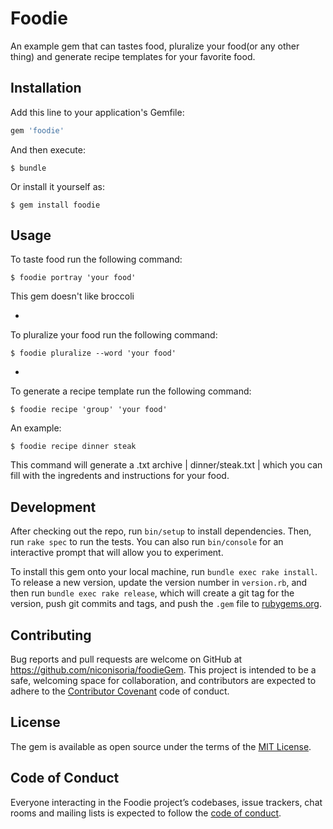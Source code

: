# Foodie

An example gem that can tastes food, pluralize your food(or any other thing) and generate recipe templates for your favorite food.

## Installation

Add this line to your application's Gemfile:

```ruby
gem 'foodie'
```

And then execute:

    $ bundle

Or install it yourself as:

    $ gem install foodie

## Usage

To taste food run the following command:

    $ foodie portray 'your food'

This gem doesn't like broccoli

-

To pluralize your food run the following command:

    $ foodie pluralize --word 'your food'

-

To generate a recipe template run the following command:

    $ foodie recipe 'group' 'your food'

An example:

    $ foodie recipe dinner steak

This command will generate a .txt archive | dinner/steak.txt | which you can fill with the ingredents and instructions for your food.


## Development

After checking out the repo, run `bin/setup` to install dependencies. Then, run `rake spec` to run the tests. You can also run `bin/console` for an interactive prompt that will allow you to experiment.

To install this gem onto your local machine, run `bundle exec rake install`. To release a new version, update the version number in `version.rb`, and then run `bundle exec rake release`, which will create a git tag for the version, push git commits and tags, and push the `.gem` file to [rubygems.org](https://rubygems.org).

## Contributing

Bug reports and pull requests are welcome on GitHub at https://github.com/niconisoria/foodieGem. This project is intended to be a safe, welcoming space for collaboration, and contributors are expected to adhere to the [Contributor Covenant](http://contributor-covenant.org) code of conduct.

## License

The gem is available as open source under the terms of the [MIT License](https://opensource.org/licenses/MIT).

## Code of Conduct

Everyone interacting in the Foodie project’s codebases, issue trackers, chat rooms and mailing lists is expected to follow the [code of conduct](https://github.com/niconisoria/foodieGem/CODE_OF_CONDUCT.md).
